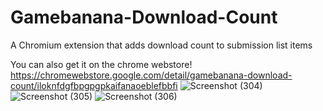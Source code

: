 # Gamebanana-Download-Count
A Chromium extension that adds download count to submission list items

You can also get it on the chrome webstore! https://chromewebstore.google.com/detail/gamebanana-download-count/iloknfdgfbpgpgpkaifanaoeblefbbfi
![Screenshot (304)](https://github.com/user-attachments/assets/3871e954-05c0-461c-941d-5879f603e394)
![Screenshot (305)](https://github.com/user-attachments/assets/fe0b11f6-5067-45c7-a67f-94d85e1f53b3)
![Screenshot (306)](https://github.com/user-attachments/assets/50c55e1d-9cf7-4876-8970-097af6f01492)
